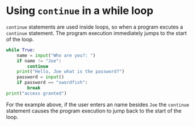 # Using `continue` in a while loop

`continue` statements are used inside loops, so when a program excutes a `continue` statement. The program execution immediately jumps to the start of the loop.

```python
while True:
    name = input("Who are you?: ")
    if name != "Joe":
        continue
    print("Hello, Joe what is the password?")
    password = input()
    if password == "swordfish":
        break
print("access granted")
```

For the example above, if the user enters an name besides `Joe` the `continue` statement causes the program execution to jump back to the start of the loop.
